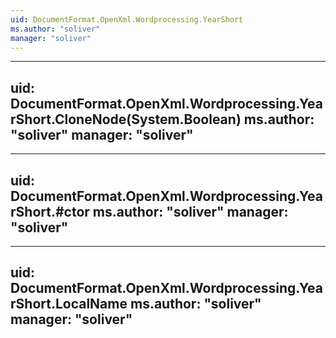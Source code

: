 ```yaml
---
uid: DocumentFormat.OpenXml.Wordprocessing.YearShort
ms.author: "soliver"
manager: "soliver"
---
```


---
uid: DocumentFormat.OpenXml.Wordprocessing.YearShort.CloneNode(System.Boolean)
ms.author: "soliver"
manager: "soliver"
---

---
uid: DocumentFormat.OpenXml.Wordprocessing.YearShort.#ctor
ms.author: "soliver"
manager: "soliver"
---

---
uid: DocumentFormat.OpenXml.Wordprocessing.YearShort.LocalName
ms.author: "soliver"
manager: "soliver"
---
